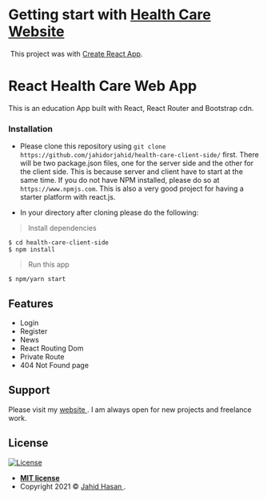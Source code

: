 # Getting start with <a href="https://heath-care-web.web.app/" target="_blank">Health Care Website</a>

<a href="https://heath-care-web.web.app/"><img src="https://github.com/jahidorjahid/health-care-client-side/blob/main/screenshot.jpeg" alt=""></a>
This project was with [Create React App](https://github.com/facebook/create-react-app).

# React Health Care Web App

This is an education App built with React, React Router and Bootstrap cdn.

### Installation

- Please clone this repository using `git clone https://github.com/jahidorjahid/health-care-client-side/` first. There will be two package.json files, one for the server side and the other for the client side.
  This is because server and client have to start at the same time. If you do not have NPM installed, please do so at `https://www.npmjs.com`. This is also a very good project for having a starter platform with react.js.

- In your directory after cloning please do the following:

> Install dependencies

```shell
$ cd health-care-client-side
$ npm install
```

> Run this app

```shell
$ npm/yarn start
```

## Features

- Login
- Register
- News
- React Routing Dom
- Private Route
- 404 Not Found page

## Support

Please visit my <a href="http://jahid.me" target="_blank"> website </a>. I am always open for new projects and freelance work.

## License

[![License](http://img.shields.io/:license-mit-blue.svg?style=flat-square)](http://badges.mit-license.org)

- **[MIT license](http://opensource.org/licenses/mit-license.php)**
- Copyright 2021 © <a href="https://jahid.me" target="_blank"> Jahid Hasan </a>.
